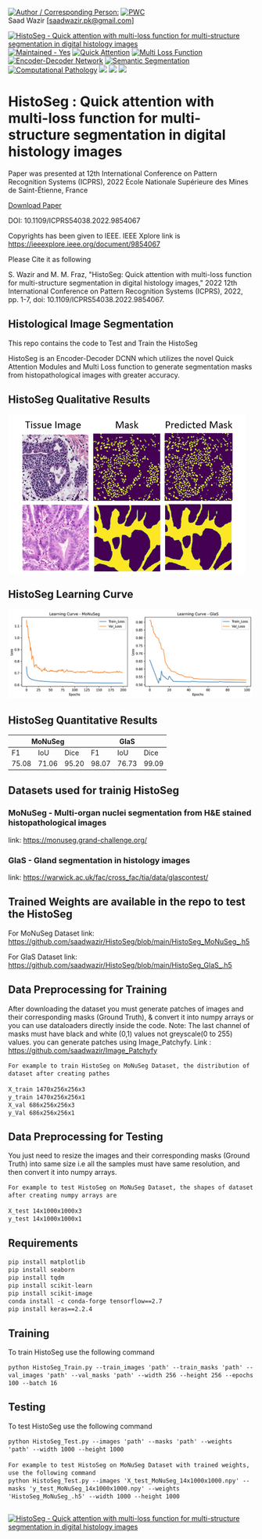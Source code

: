 <a href="#"><img src="https://img.shields.io/badge/Author_%2F_Corresponding_Person%3A-8e7cc3" alt="Author / Corresponding Person:"></a> [![PWC](https://img.shields.io/endpoint.svg?url=https://paperswithcode.com/badge/histoseg-quick-attention-with-multi-loss/medical-image-segmentation-on-glas)](https://paperswithcode.com/sota/medical-image-segmentation-on-glas?p=histoseg-quick-attention-with-multi-loss) <br>
Saad Wazir [saadwazir.pk@gmail.com]



<a href="https://github.com/saadwazir/HistoSeg"><img src="https://img.shields.io/badge/HistoSeg-Quick_attention_with_multi--loss_function_for_multi--structure_segmentation_in_digital_histology_images-FFC300?style=for-the-badge" alt="HistoSeg - Quick attention with multi-loss function for multi-structure segmentation in digital histology images"></a>
<a href="#"><img src="https://img.shields.io/badge/Maintained-Yes-2ea44f?style=for-the-badge" alt="Maintained - Yes"></a>
<a href="#"><img src="https://img.shields.io/badge/Quick_Attention-6fa8dc?style=for-the-badge" alt="Quick Attention"></a>
<a href="#"><img src="https://img.shields.io/badge/Multi_Loss_Function-74867C?style=for-the-badge" alt="Multi Loss Function"></a>
<a href="#"><img src="https://img.shields.io/badge/Encoder--Decoder_Network-A2AF48?style=for-the-badge" alt="Encoder-Decoder Network"></a>
<a href="#"><img src="https://img.shields.io/badge/Semantic_Segmentation-b6d7a8?style=for-the-badge" alt="Semantic Segmentation"></a>
<a href="#"><img src="https://img.shields.io/badge/Computational_Pathology-e06666?style=for-the-badge" alt="Computational Pathology"></a>
<a href="#"><img src="https://img.shields.io/badge/TensorFlow-FF6F00?style=for-the-badge&logo=tensorflow&logoColor=white" /></a>
<a href="#"><img src="https://img.shields.io/badge/Keras-D00000?style=for-the-badge&logo=Keras&logoColor=white" /></a>
<a href="#"><img src="https://img.shields.io/badge/Python-FFD43B?style=for-the-badge&logo=python&logoColor=darkgreen" /></a>

# HistoSeg : Quick attention with multi-loss function for multi-structure segmentation in digital histology images

Paper was presented at 12th International Conference on Pattern Recognition Systems (ICPRS), 2022
École Nationale Supérieure des Mines de Saint-Étienne, France

<a href="https://www.researchgate.net/publication/362817207_HistoSeg_Quick_attention_with_multi-loss_function_for_multi-structure_segmentation_in_digital_histology_images">Download Paper</a>

DOI: 10.1109/ICPRS54038.2022.9854067

Copyrights has been given to IEEE. IEEE Xplore link is <a href="https://ieeexplore.ieee.org/document/9854067">https://ieeexplore.ieee.org/document/9854067</a>


Please Cite it as following

S. Wazir and M. M. Fraz, "HistoSeg: Quick attention with multi-loss function for multi-structure segmentation in digital histology images," 2022 12th International Conference on Pattern Recognition Systems (ICPRS), 2022, pp. 1-7, doi: 10.1109/ICPRS54038.2022.9854067.

## Histological Image Segmentation
This repo contains the code to Test and Train the HistoSeg <br>

HistoSeg is an Encoder-Decoder DCNN which utilizes the novel Quick Attention Modules and Multi Loss function to generate segmentation masks from histopathological images with greater accuracy.

## HistoSeg Qualitative Results

<img align="center" src="HistoSeg_Results.png" title="HistoSeg Qualitative Results">

## HistoSeg Learning Curve

<p align="left">
  <img src="HistoSeg_Loss.jpg" width="500" title="HistoSeg Learning Curve">
</p>

## HistoSeg Quantitative Results

<table>
<thead>
  <tr>
    <th colspan="3">MoNuSeg</th>
    <th colspan="3">GlaS</th>
  </tr>
</thead>
<tbody>
  <tr>
    <td>F1</td>
    <td>IoU</td>
    <td>Dice</td>
    <td>F1</td>
    <td>IoU</td>
    <td>Dice</td>
  </tr>
  <tr>
    <td>75.08</td>
    <td>71.06</td>
    <td>95.20</td>
    <td>98.07</td>
    <td>76.73</td>
    <td>99.09</td>
  </tr>
</tbody>
</table>





## Datasets used for trainig HistoSeg

### MoNuSeg - Multi-organ nuclei segmentation from H&E stained histopathological images
link: https://monuseg.grand-challenge.org/

### GlaS -  Gland segmentation in histology images
link: https://warwick.ac.uk/fac/cross_fac/tia/data/glascontest/

## Trained Weights are available in the repo to test the HistoSeg
For MoNuSeg Dataset link: https://github.com/saadwazir/HistoSeg/blob/main/HistoSeg_MoNuSeg_.h5

For GlaS Dataset link: https://github.com/saadwazir/HistoSeg/blob/main/HistoSeg_GlaS_.h5

## Data Preprocessing for Training
After downloading the dataset you must generate patches of images and their corresponding masks (Ground Truth), & convert it into numpy arrays or you can use dataloaders directly inside the code. Note: The last channel of masks must have black and white (0,1) values not greyscale(0 to 255) values. 
you can generate patches using Image_Patchyfy. Link : https://github.com/saadwazir/Image_Patchyfy
```
For example to train HistoSeg on MoNuSeg Dataset, the distribution of dataset after creating pathes

X_train 1470x256x256x3 
y_train 1470x256x256x1
X_val 686x256x256x3
y_Val 686x256x256x1
```
## Data Preprocessing for Testing
You just need to resize the images and their corresponding masks (Ground Truth) into same size i.e all the samples must have same resolution, and then convert it into numpy arrays.

```
For example to test HistoSeg on MoNuSeg Dataset, the shapes of dataset after creating numpy arrays are

X_test 14x1000x1000x3 
y_test 14x1000x1000x1
```

## Requirements
```pip install scikit-image
pip install matplotlib
pip install seaborn
pip install tqdm
pip install scikit-learn
pip install scikit-image
conda install -c conda-forge tensorflow==2.7
pip install keras==2.2.4
```


## Training
To train HistoSeg use the following command

```
python HistoSeg_Train.py --train_images 'path' --train_masks 'path' --val_images 'path' --val_masks 'path' --width 256 --height 256 --epochs 100 --batch 16
```
## Testing
To test HistoSeg use the following command
```
python HistoSeg_Test.py --images 'path' --masks 'path' --weights 'path' --width 1000 --height 1000

For example to test HistoSeg on MoNuSeg Dataset with trained weights, use the following command
python HistoSeg_Test.py --images 'X_test_MoNuSeg_14x1000x1000.npy' --masks 'y_test_MoNuSeg_14x1000x1000.npy' --weights 'HistoSeg_MoNuSeg_.h5' --width 1000 --height 1000
```
##
<a href="https://github.com/saadwazir/HistoSeg"><img src="https://img.shields.io/badge/HistoSeg-Quick_attention_with_multi--loss_function_for_multi--structure_segmentation_in_digital_histology_images-FFC300" alt="HistoSeg - Quick attention with multi-loss function for multi-structure segmentation in digital histology images"></a>


